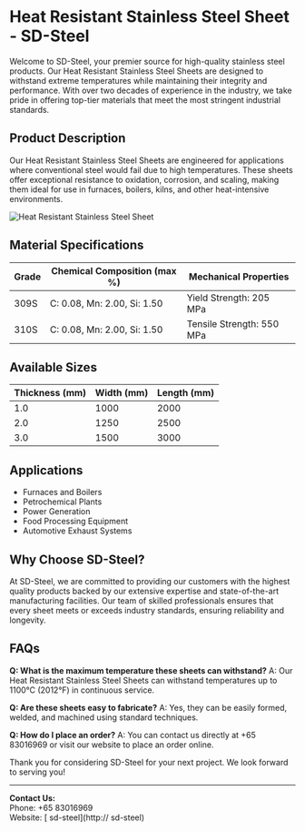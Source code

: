 # Heat Resistant Stainless Steel Sheet - SD-Steel

Welcome to SD-Steel, your premier source for high-quality stainless steel products. Our Heat Resistant Stainless Steel Sheets are designed to withstand extreme temperatures while maintaining their integrity and performance. With over two decades of experience in the industry, we take pride in offering top-tier materials that meet the most stringent industrial standards.

## Product Description

Our Heat Resistant Stainless Steel Sheets are engineered for applications where conventional steel would fail due to high temperatures. These sheets offer exceptional resistance to oxidation, corrosion, and scaling, making them ideal for use in furnaces, boilers, kilns, and other heat-intensive environments. 

![Heat Resistant Stainless Steel Sheet](https://github.com/user-attachments/assets/2567258e-e124-4816-932d-1809bd27ef0b)

## Material Specifications

| **Grade** | **Chemical Composition (max %)** | **Mechanical Properties** |
|-----------|----------------------------------|-----------------------------|
| 309S      | C: 0.08, Mn: 2.00, Si: 1.50       | Yield Strength: 205 MPa     |
| 310S      | C: 0.08, Mn: 2.00, Si: 1.50       | Tensile Strength: 550 MPa   |

## Available Sizes

| **Thickness (mm)** | **Width (mm)** | **Length (mm)** |
|--------------------|----------------|-----------------|
| 1.0                | 1000           | 2000            |
| 2.0                | 1250           | 2500            |
| 3.0                | 1500           | 3000            |

## Applications

- Furnaces and Boilers
- Petrochemical Plants
- Power Generation
- Food Processing Equipment
- Automotive Exhaust Systems

## Why Choose SD-Steel?

At SD-Steel, we are committed to providing our customers with the highest quality products backed by our extensive expertise and state-of-the-art manufacturing facilities. Our team of skilled professionals ensures that every sheet meets or exceeds industry standards, ensuring reliability and longevity.

## FAQs

**Q: What is the maximum temperature these sheets can withstand?**
A: Our Heat Resistant Stainless Steel Sheets can withstand temperatures up to 1100°C (2012°F) in continuous service.

**Q: Are these sheets easy to fabricate?**
A: Yes, they can be easily formed, welded, and machined using standard techniques.

**Q: How do I place an order?**
A: You can contact us directly at +65 83016969 or visit our website to place an order online.

Thank you for considering SD-Steel for your next project. We look forward to serving you!

---

**Contact Us:**  
Phone: +65 83016969  
Website: [ sd-steel](http:// sd-steel)